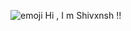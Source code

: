 ![emoji](https://github.com/user-attachments/assets/25b4d65d-e614-4319-92e5-de4b5a7caa15) Hi , I m Shivxnsh !!


<!--
**ShivxnshDevelops/ShivxnshDevelops** is a ✨ _special_ ✨ repository because its `README.md` (this file) appears on your GitHub profile.

Here are some ideas to get you started:


- 🔭 I’m currently working on Python
- 🌱 I’m currently learning ... Python
- 👯 I’m looking to collaborate on ...Discord Bots
- 🤔 I’m looking for help with ...Python Modules
- 📫 How to reach me: ...By My instagram
- 😄 Pronouns: ...He/Him
- ⚡ Fun fact: .. I recently Started TO Learn Programing
